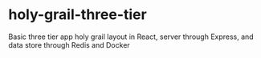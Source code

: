 # holy-grail-three-tier
Basic three tier app holy grail layout in React, server through Express, and data store through Redis and Docker
